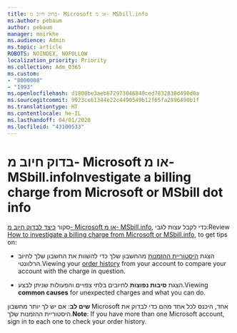 ```yaml
---
title: בדוק חיוב מ- Microsoft או מ- MSbill.info
ms.author: pebaum
author: pebaum
manager: mnirkhe
ms.audience: Admin
ms.topic: article
ROBOTS: NOINDEX, NOFOLLOW
localization_priority: Priority
ms.collection: Adm_O365
ms.custom:
- "8000008"
- "1993"
ms.openlocfilehash: d1808be3aeb672973046840ced7832830d490d0a
ms.sourcegitcommit: 9923ce61344e22c4490549b12f65fa2896490b1f
ms.translationtype: HT
ms.contentlocale: he-IL
ms.lasthandoff: 04/01/2020
ms.locfileid: "43100533"
---
```

# <a name="investigate-a-billing-charge-from-microsoft-or-msbill-dot-info"></a><span data-ttu-id="2e509-102">בדוק חיוב מ- Microsoft או מ- MSbill.info</span><span class="sxs-lookup"><span data-stu-id="2e509-102">Investigate a billing charge from Microsoft or MSbill dot info</span></span>

<span data-ttu-id="2e509-103">סקור [כיצד לבדוק חיוב מ- Microsoft או מ- MSbill.info](https://support.microsoft.com/help/10623/microsoft-account-investigate-billing-charge), כדי לקבל עצות לגבי:</span><span class="sxs-lookup"><span data-stu-id="2e509-103">Review [How to investigate a billing charge from Microsoft or MSbill.info](https://support.microsoft.com/help/10623/microsoft-account-investigate-billing-charge), to get tips on:</span></span> 

- <span data-ttu-id="2e509-104">הצגת [היסטוריית ההזמנות](https://account.microsoft.com/billing/orders/) מהחשבון שלך כדי להשוות את החשבון שלך לחיוב הרלוונטי.</span><span class="sxs-lookup"><span data-stu-id="2e509-104">Viewing your [order history](https://account.microsoft.com/billing/orders/) from your account to compare your account with the charge in question.</span></span>

- <span data-ttu-id="2e509-105">הצגת **סיבות נפוצות** לחיובים בלתי צפויים והפעולות שניתן לבצע.</span><span class="sxs-lookup"><span data-stu-id="2e509-105">Viewing **common causes** for unexpected charges and what you can do.</span></span>

<span data-ttu-id="2e509-106">**שים לב**: אם יש לך יותר מחשבון Microsoft אחד, היכנס לכל אחד מהם כדי לבדוק את היסטוריית ההזמנות שלך.</span><span class="sxs-lookup"><span data-stu-id="2e509-106">**Note**: If you have more than one Microsoft account, sign in to each one to check your order history.</span></span>
